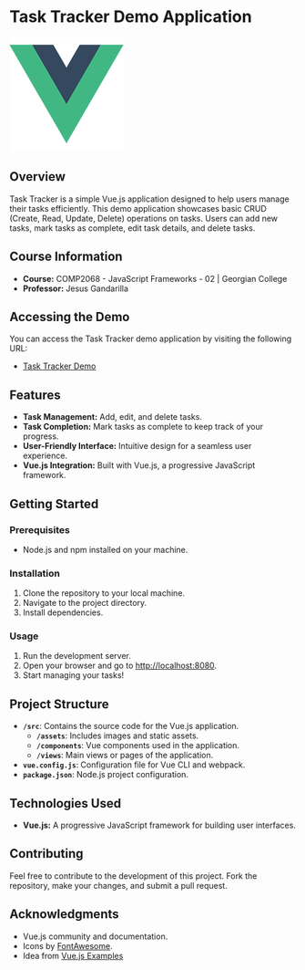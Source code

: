 # Task Tracker Demo Application

![Vue.js Logo](/src/assets/logo.png)

## Overview

Task Tracker is a simple Vue.js application designed to help users manage their tasks efficiently. This demo application showcases basic CRUD (Create, Read, Update, Delete) operations on tasks. Users can add new tasks, mark tasks as complete, edit task details, and delete tasks.

## Course Information

- **Course:** COMP2068 - JavaScript Frameworks - 02 | Georgian College
- **Professor:** Jesus Gandarilla

## Accessing the Demo

You can access the Task Tracker demo application by visiting the following URL:
- [Task Tracker Demo](https://bucolic-beijinho-0c45e5.netlify.app/)

## Features

- **Task Management:** Add, edit, and delete tasks.
- **Task Completion:** Mark tasks as complete to keep track of your progress.
- **User-Friendly Interface:** Intuitive design for a seamless user experience.
- **Vue.js Integration:** Built with Vue.js, a progressive JavaScript framework.

## Getting Started

### Prerequisites

- Node.js and npm installed on your machine.

### Installation

1. Clone the repository to your local machine.
2. Navigate to the project directory.
3. Install dependencies.

### Usage

1. Run the development server.
2. Open your browser and go to [http://localhost:8080](http://localhost:8080).
3. Start managing your tasks!

## Project Structure

- **`/src`**: Contains the source code for the Vue.js application.
  - **`/assets`**: Includes images and static assets.
  - **`/components`**: Vue components used in the application.
  - **`/views`**: Main views or pages of the application.
- **`vue.config.js`**: Configuration file for Vue CLI and webpack.
- **`package.json`**: Node.js project configuration.

## Technologies Used

- **Vue.js:** A progressive JavaScript framework for building user interfaces.

## Contributing

Feel free to contribute to the development of this project. Fork the repository, make your changes, and submit a pull request.

## Acknowledgments

- Vue.js community and documentation.
- Icons by [FontAwesome](https://fontawesome.com/).
- Idea from [Vue.js Examples](https://vuejsexamples.com/)

